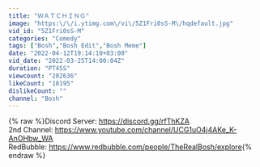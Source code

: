 ```yaml
---
title: "ＷＡＴＣＨＩＮＧ"
image: "https:\/\/i.ytimg.com\/vi\/5Z1Fri0sS-M\/hqdefault.jpg"
vid_id: "5Z1Fri0sS-M"
categories: "Comedy"
tags: ["Bosh","Bosh Edit","Bosh Meme"]
date: "2022-04-12T19:14:10+03:00"
vid_date: "2022-03-25T14:00:04Z"
duration: "PT45S"
viewcount: "202636"
likeCount: "18195"
dislikeCount: ""
channel: "Bosh"
---
```

{% raw %}Discord Server: <a rel="nofollow" target="blank" href="https://discord.gg/rfThKZA">https://discord.gg/rfThKZA</a><br />2nd Channel: <a rel="nofollow" target="blank" href="https://www.youtube.com/channel/UCG1uO4j4AKe_K-AnOHbw_WA">https://www.youtube.com/channel/UCG1uO4j4AKe_K-AnOHbw_WA</a><br />RedBubble: <a rel="nofollow" target="blank" href="https://www.redbubble.com/people/TheRealBosh/explore">https://www.redbubble.com/people/TheRealBosh/explore</a>{% endraw %}
